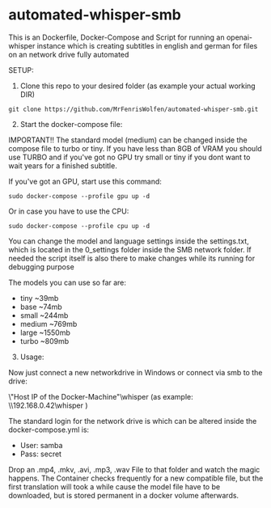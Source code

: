 # automated-whisper-smb

This is an Dockerfile, Docker-Compose and Script for running an openai-whisper instance
which is creating subtitles in english and german for files on an network drive fully automated

SETUP:

1. Clone this repo to your desired folder (as example your actual working DIR)

```
git clone https://github.com/MrFenrisWolfen/automated-whisper-smb.git
```


2. Start the docker-compose file:

IMPORTANT!! The standard model (medium) can be changed inside the compose file to turbo or tiny.
If you have less than 8GB of VRAM you should use TURBO and if you've got no GPU try small or tiny if you dont want to
wait years for a finished subtitle.

If you've got an GPU, start use this command:

```
sudo docker-compose --profile gpu up -d
```

Or in case you have to use the CPU:

```
sudo docker-compose --profile cpu up -d
```

You can change the model and language settings inside the settings.txt, which is located in the 0_settings folder inside
the SMB network folder. If needed the script itself is also there to make changes while its running for debugging 
purpose


The models you can use so far are:

- tiny ~39mb
- base ~74mb
- small ~244mb
- medium ~769mb
- large ~1550mb
- turbo ~809mb


3. Usage:

Now just connect a new networkdrive in Windows or connect via smb to the drive:

\\"Host IP of the Docker-Machine"\whisper (as example: \\\192.168.0.42\whisper )

The standard login for the network drive is which can be altered inside the docker-compose.yml is:

- User:  samba
- Pass:  secret

Drop an .mp4, .mkv, .avi, .mp3, .wav File to that folder and watch the magic happens.
The Container checks frequently for a new compatible file, but the first translation will took a while cause
the model file have to be downloaded, but is stored permanent in a docker volume afterwards.


